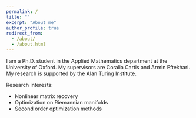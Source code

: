 ```yaml
---
permalink: /
title: ""
excerpt: "About me"
author_profile: true
redirect_from: 
  - /about/
  - /about.html
---
```



I am a Ph.D. student in the Applied Mathematics department at the University of Oxford. My supervisors are Coralia Cartis and Armin Eftekhari. My research is supported by the Alan Turing Institute.

Research interests: 
- Nonlinear matrix recovery
- Optimization on Riemannian manifolds
- Second order optimization methods

